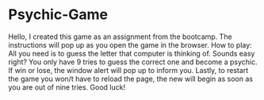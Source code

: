 # Psychic-Game
Hello, I created this game as an assignment from the bootcamp.
The instructions will pop up as you open the game in the browser.
How to play: All you need is to guess the letter that computer is thinking of. Sounds easy right? 
You only have 9 tries to guess the correct one and become a psychic.
If win or lose, the window alert will pop up to inform you.
Lastly, to restart the game you won/t have to reload the page, the new will begin as soon as you are out of nine tries.
Good luck!
